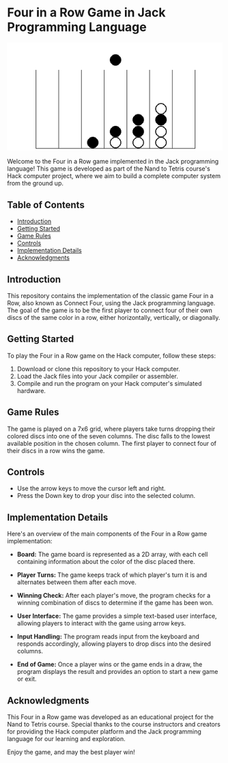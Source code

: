 # Four in a Row Game in Jack Programming Language

![Four in a Row Screenshot](Screenshot/GameScreenshot.png)

Welcome to the Four in a Row game implemented in the Jack programming language! This game is developed as part of the Nand to Tetris course's Hack computer project, where we aim to build a complete computer system from the ground up.

## Table of Contents

- [Introduction](#introduction)
- [Getting Started](#getting-started)
- [Game Rules](#game-rules)
- [Controls](#controls)
- [Implementation Details](#implementation-details)
- [Acknowledgments](#acknowledgments)

## Introduction

This repository contains the implementation of the classic game Four in a Row, also known as Connect Four, using the Jack programming language. The goal of the game is to be the first player to connect four of their own discs of the same color in a row, either horizontally, vertically, or diagonally.

## Getting Started

To play the Four in a Row game on the Hack computer, follow these steps:

1. Download or clone this repository to your Hack computer.
2. Load the Jack files into your Jack compiler or assembler.
3. Compile and run the program on your Hack computer's simulated hardware.

## Game Rules

The game is played on a 7x6 grid, where players take turns dropping their colored discs into one of the seven columns. The disc falls to the lowest available position in the chosen column. The first player to connect four of their discs in a row wins the game.

## Controls

- Use the arrow keys to move the cursor left and right.
- Press the Down key to drop your disc into the selected column.

## Implementation Details

Here's an overview of the main components of the Four in a Row game implementation:

- **Board:** The game board is represented as a 2D array, with each cell containing information about the color of the disc placed there.

- **Player Turns:** The game keeps track of which player's turn it is and alternates between them after each move.

- **Winning Check:** After each player's move, the program checks for a winning combination of discs to determine if the game has been won.

- **User Interface:** The game provides a simple text-based user interface, allowing players to interact with the game using arrow keys.

- **Input Handling:** The program reads input from the keyboard and responds accordingly, allowing players to drop discs into the desired columns.

- **End of Game:** Once a player wins or the game ends in a draw, the program displays the result and provides an option to start a new game or exit.

## Acknowledgments

This Four in a Row game was developed as an educational project for the Nand to Tetris course. Special thanks to the course instructors and creators for providing the Hack computer platform and the Jack programming language for our learning and exploration.

Enjoy the game, and may the best player win!
